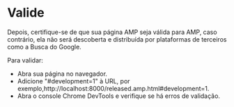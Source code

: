 # Valide

Depois, certifique-se de que sua página AMP seja válida para AMP, 
caso contrário, ela não será descoberta e distribuída por plataformas 
de terceiros como a Busca do Google. 

Para validar:
- Abra sua página no navegador.
- Adicione "#development=1" à URL, por exemplo,http://localhost:8000/released.amp.html#development=1.
- Abra o console Chrome DevTools e verifique se há erros de validação.